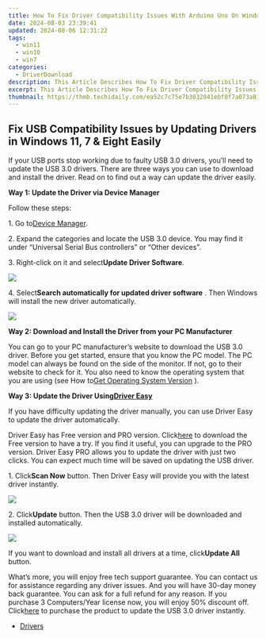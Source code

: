 ```yaml
---
title: How To Fix Driver Compatibility Issues With Arduino Uno On Windows OS
date: 2024-08-03 23:39:41
updated: 2024-08-06 12:31:22
tags:
  - win11
  - win10
  - win7
categories:
  - DriverDownload
description: This Article Describes How To Fix Driver Compatibility Issues With Arduino Uno On Windows OS
excerpt: This Article Describes How To Fix Driver Compatibility Issues With Arduino Uno On Windows OS
thumbnail: https://thmb.techidaily.com/ea52c7c75e7b3032041ebf8f7a073a81be868964630fead8d644714b724c8d98.jpg
---
```


## Fix USB Compatibility Issues by Updating Drivers in Windows 11, 7 & Eight Easily

If your USB ports stop working due to faulty USB 3.0 drivers, you’ll need to update the USB 3.0 drivers. There are three ways you can use to download and install the driver. Read on to find out a way can update the driver easily.  
  
**Way 1: Update the Driver via Device Manager**
  
Follow these steps:  
  
1\. Go to[Device Manager](https://tools.techidaily.com/drivereasy/download/).  
  
2\. Expand the categories and locate the USB 3.0 device. You may find it under “Universal Serial Bus controllers” or “Other devices”.  
  
3\. Right-click on it and select**Update Driver Software**.  
  
![](https://images.drivereasy.com/wp-content/uploads/2017/02/img_58abff7b352e8.png)
  
 4\. Select**Search automatically for updated driver software** . Then Windows will install the new driver automatically.  
  
![](https://images.drivereasy.com/wp-content/uploads/2017/02/img_58ac006b8e667.png)
  
 **Way 2: Download and Install the Driver from your PC Manufacturer**
  
 You can go to your PC manufacturer’s website to download the USB 3.0 driver. Before you get started, ensure that you know the PC model. The PC model can always be found on the side of the monitor. If not, go to their website to check for it. You also need to know the operating system that you are using (see How to[Get Operating System Version](https://tools.techidaily.com/drivereasy/download/) ).
  
 **Way 3: Update the Driver Using[Driver Easy](https://tools.techidaily.com/drivereasy/download/)**
  
 If you have difficulty updating the driver manually, you can use Driver Easy to update the driver automatically.  
  
 Driver Easy has Free version and PRO version. Click[here](https://tools.techidaily.com/drivereasy/download/) to download the Free version to have a try. If you find it useful, you can upgrade to the PRO version. Driver Easy PRO allows you to update the driver with just two clicks. You can expect much time will be saved on updating the USB driver.  
  
 1\. Click**Scan Now** button. Then Driver Easy will provide you with the latest driver instantly.  
  
![](https://images.drivereasy.com/wp-content/uploads/2017/04/img_58ec9b8a74c49.png)
  
 2\. Click**Update** button. Then the USB 3.0 driver will be downloaded and installed automatically.  
  
![](https://images.drivereasy.com/wp-content/uploads/2017/04/img_58ec9baecaa79.jpg)

 If you want to download and install all drivers at a time, click**Update All** button.  
  
 What’s more, you will enjoy free tech support guarantee. You can contact us for assistance regarding any driver issues. And you will have 30-day money back guarantee. You can ask for a full refund for any reason. If you purchase 3 Computers/Year license now, you will enjoy 50% discount off. Click[here](https://tools.techidaily.com/drivereasy/download/) to purchase the product to update the USB 3.0 driver instantly.

* [Drivers](https://tools.techidaily.com/drivereasy/download/)

<ins class="adsbygoogle"
     style="display:block"
     data-ad-format="autorelaxed"
     data-ad-client="ca-pub-7571918770474297"
     data-ad-slot="1223367746"></ins>



<ins class="adsbygoogle"
     style="display:block"
     data-ad-client="ca-pub-7571918770474297"
     data-ad-slot="8358498916"
     data-ad-format="auto"
     data-full-width-responsive="true"></ins>
